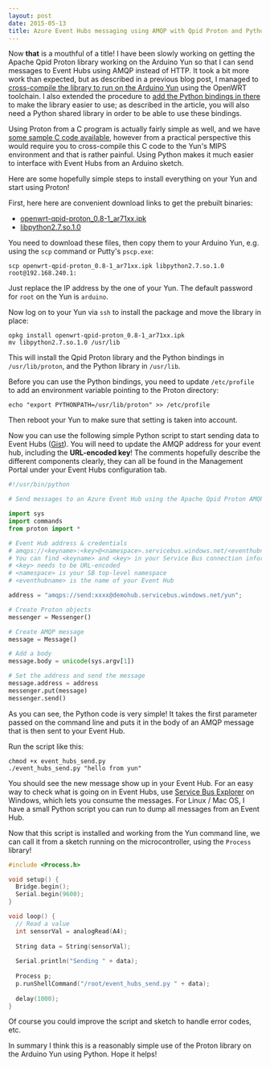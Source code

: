 ```yaml
---
layout: post
date: 2015-05-13
title: Azure Event Hubs messaging using AMQP with Qpid Proton and Python from the Arduino Yun
---
```


Now **that** is a mouthful of a title! I have been slowly working on getting the Apache Qpid Proton library working on the Arduino Yun so that I can send messages to Event Hubs using AMQP instead of HTTP. It took a bit more work than expected, but as described in a previous blog post, I managed to [cross-compile the library to run on the Arduino Yun](http://hypernephelist.com/2015/03/30/qpid-proton-for-the-arduino-yun.html) using the OpenWRT toolchain. I also extended the procedure to [add the Python bindings in there](http://hypernephelist.com/2015/04/07/compiling-python-bindings-for-the-arduino-yun.html) to make the library easier to use; as described in the article, you will also need a Python shared library in order to be able to use these bindings.

Using Proton from a C program is actually fairly simple as well, and we have [some sample C code available](https://github.com/Azure/azure-content/blob/master/includes/service-bus-event-hubs-get-started-send-c.md), however from a practical perspective this would require you to cross-compile this C code to the Yun's MIPS environment and that is rather painful. Using Python makes it much easier to interface with Event Hubs from an Arduino sketch.

Here are some hopefully simple steps to install everything on your Yun and start using Proton!

First, here here are convenient download links to get the prebuilt binaries:

- [openwrt-qpid-proton_0.8-1_ar71xx.ipk](https://dl.dropboxusercontent.com/u/2264910/proton-yun/openwrt-qpid-proton_0.8-1_ar71xx.ipk)
- [libpython2.7.so.1.0](https://dl.dropboxusercontent.com/u/2264910/proton-yun/libpython2.7.so.1.0)

You need to download these files, then copy them to your Arduino Yun, e.g. using the `scp` command or Putty's `pscp.exe`:

~~~
scp openwrt-qpid-proton_0.8-1_ar71xx.ipk libpython2.7.so.1.0 root@192.168.240.1:
~~~

Just replace the IP address by the one of your Yun. The default password for `root` on the Yun is `arduino`.

Now log on to your Yun via `ssh` to install the package and move the library in place:

~~~
opkg install openwrt-qpid-proton_0.8-1_ar71xx.ipk
mv libpython2.7.so.1.0 /usr/lib
~~~

This will install the Qpid Proton library and the Python bindings in `/usr/lib/proton`, and the Python library in `/usr/lib`.

Before you can use the Python bindings, you need to update `/etc/profile` to add an environment variable pointing to the Proton directory:

~~~
echo "export PYTHONPATH=/usr/lib/proton" >> /etc/profile
~~~

Then reboot your Yun to make sure that setting is taken into account.

Now you can use the following simple Python script to start sending data to Event Hubs ([Gist](https://gist.github.com/tomconte/c94af7efeccb2a274b82)). You will need to update the AMQP address for your event hub, including the **URL-encoded key**! The comments hopefully describe the different components clearly, they can all be found in the Management Portal under your Event Hubs configuration tab.

~~~python
#!/usr/bin/python

# Send messages to an Azure Event Hub using the Apache Qpid Proton AMQP library.

import sys
import commands
from proton import *

# Event Hub address & credentials
# amqps://<keyname>:<key>@<namespace>.servicebus.windows.net/<eventhubname>
# You can find <keyname> and <key> in your Service Bus connection information
# <key> needs to be URL-encoded
# <namespace> is your SB top-level namespace
# <eventhubname> is the name of your Event Hub

address = "amqps://send:xxxx@demohub.servicebus.windows.net/yun";

# Create Proton objects
messenger = Messenger()

# Create AMQP message
message = Message()

# Add a body
message.body = unicode(sys.argv[1])

# Set the address and send the message
message.address = address
messenger.put(message)
messenger.send()
~~~

As you can see, the Python code is very simple! It takes the first parameter passed on the command line and puts it in the body of an AMQP message that is then sent to your Event Hub.

Run the script like this:

~~~
chmod +x event_hubs_send.py
./event_hubs_send.py "hello from yun"
~~~

You should see the new message show up in your Event Hub. For an easy way to check what is going on in Event Hubs, use [Service Bus Explorer](http://aka.ms/sbexplorer) on Windows, which lets you consume the messages. For Linux / Mac OS, I have a small Python script you can run to dump all messages from an Event Hub.

Now that this script is installed and working from the Yun command line, we can call it from a sketch running on the microcontroller, using the `Process` library!

~~~c
#include <Process.h>

void setup() {
  Bridge.begin();
  Serial.begin(9600);
}

void loop() {
  // Read a value
  int sensorVal = analogRead(A4);
  
  String data = String(sensorVal);
  
  Serial.println("Sending " + data);
  
  Process p;
  p.runShellCommand("/root/event_hubs_send.py " + data);
  
  delay(1000);
}
~~~

Of course you could improve the script and sketch to handle error codes, etc.

In summary I think this is a reasonably simple use of the Proton library on the Arduino Yun using Python. Hope it helps!
